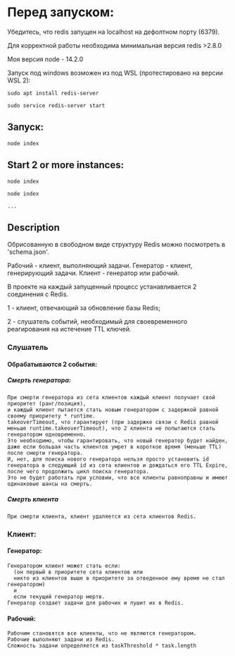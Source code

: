 # Перед запуском:

Убедитесь, что redis запущен на localhost на дефолтном порту (6379).

Для корректной работы необходима минимальная версия redis >2.8.0

Моя версия node - 14.2.0

Запуск под windows возможен из под WSL (протестировано на версии WSL 2):

`sudo apt install redis-server`

`sudo service redis-server start`

## Запуск:

`node index`

## Start 2 or more instances:

`node index`

`node index`

`...`

## Description

Обрисованную в свободном виде структуру Redis можно посмотреть в 'schema.json'.

Рабочий - клиент, выполняющий задачи.
Генератор - клиент, генерирующий задачи.
Клиент - генератор или рабочий.

В проекте на каждый запущенный процесс устанавливается 2 соединения с Redis.

1 - клиент, отвечающий за обновление базы Redis;

2 - слушатель событий, необходимый для своевременного реагирования на истечение TTL ключей.

### Слушатель

#### Обрабатываются 2 события:

##### Cмерть генератора:

    При смерти генератора из сета клиентов каждый клиент получает свой приоритет (ранг/позиция),
    и каждый клиент пытается стать новым генератором с задержкой равной своему приоритету * runtime.
    takeoverTimeout, что гарантирует (при задержке связи с Redis равной меньше runtime.takeoverTimeout), что 2 клиента не попытаются стать генератором одновременно.
    Это необходимо, чтобы гарантировать, что новый генератор будет найден, даже если большая часть клиентов умрет в короткое время (меньше TTL) после смерти генератора.
    И, нет, для поиска нового генератора нельзя просто установить id генератора в следующий id из сета клиентов и дождаться его TTL Expire, после чего продолжить цикл поиска генератора.
    Это не будет работать при условии, что все клиенты равноправны и имеют одинаковые шансы на смерть.

##### Cмерть клиента

    При смерти клиента, клиент удаляется из сета клиентов Redis.

### Клиент:

#### Генератор:

    Генератором клиент может стать если:
      (он первый в приоритете сета клиентов или
      никто из клиентов выше в приоритете за отведенное ему время не стал генератором)
      и
      если текущий генератор мертв.
    Генератор создает задачи для рабочих и пушит их в Redis.

#### Рабочий:

    Рабочим становятся все клиенты, что не являются генератором.
    Рабочие выполняют задачи из Redis.
    Сложность задачи определяется из taskThreshold * task.length
